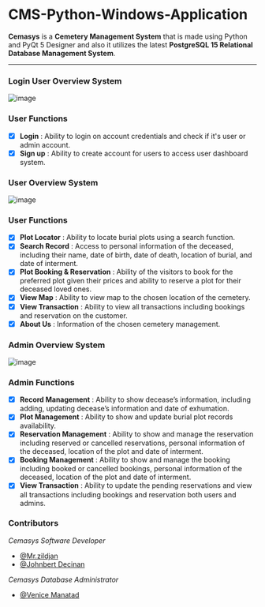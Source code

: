 # CMS-Python-Windows-Application

**Cemasys** is a **Cemetery Management System** that is made using Python and PyQt 5 Designer and also 
it utilizes the latest **PostgreSQL 15 Relational Database Management System**.

---

### Login User Overview System
![image](https://github.com/mrzildjan18/CMS-Python-Windows-Application/assets/127743545/702cc12b-54ad-4000-b523-201a54b617dc)

### User Functions
- [x] **Login** : Ability to login on account credentials and check if it's user or admin account.
- [x] **Sign up** : Ability to create account for users to access user dashboard system.

### User Overview System
![image](https://github.com/mrzildjan18/CMS-Python-Windows-Application/assets/127743545/6b3b6211-0427-4c30-93b3-51ad0af690b2)

### User Functions
- [x] **Plot Locator** : Ability to locate burial plots using a search function.
- [x] **Search Record** : Access to personal information of the deceased, including their name, date of birth, 
                          date of death, location of burial, and date of interment.
- [x] **Plot Booking & Reservation** : Ability of the visitors to book for the preferred plot given their 
                                       prices and ability to reserve a plot for their deceased loved ones.
- [x] **View Map** : Ability to view map to the chosen location of the cemetery.
- [x] **View Transaction** : Ability to view all transactions including bookings and reservation on the
                             customer.
- [x] **About Us** : Information of the chosen cemetery management.

### Admin Overview System
![image](https://github.com/mrzildjan18/CMS-Python-Windows-Application/assets/127743545/1629f907-4d65-4b51-80ee-c768fdf77207)

### Admin Functions
- [x] **Record Management** : Ability to show decease’s information, including adding, updating decease’s information 
                              and date of exhumation.
- [x] **Plot Management** : Ability to show and update burial plot records availability.
- [x] **Reservation Management** : Ability to show and manage the reservation including reserved or cancelled reservations,
                                   personal information of the deceased, location of the plot and date of interment.
- [x] **Booking Management** : Ability to show and manage the booking including booked or cancelled bookings,
                                   personal information of the deceased, location of the plot and date of interment.
- [x] **View Transaction** : Ability to update the pending reservations and view all transactions including bookings 
                             and reservation both users and admins.
                            
### Contributors
*Cemasys Software Developer*
- [@Mr.zildjan](https://github.com/mr.zildjan18)
- [@Johnbert Decinan](https://facebook.com/johnbert.decinan)

*Cemasys Database Administrator*
- [@Venice Manatad](https://web.facebook.com/profile.php?id=100082584123233)
